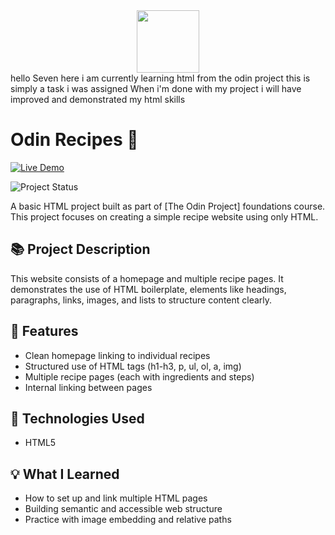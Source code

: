 <div id="header" align="center">
    <img src="https://media.giphy.com/media/v1.Y2lkPTc5MGI3NjExYXF0NDlwcmpqZnN6aGIxZ3J2OG12MXQ0eGw1aXE5dW5paXBhN3draiZlcD12MV9pbnRlcm5hbF9naWZfYnlfaWQmY3Q9Zw/3osxY83J70hGQ0vSM0/giphy.gif" width="100"/>
</div>
hello Seven here
i am currently learning html from the odin project 
this is simply a task i was assigned
When i'm done with my project i will have improved and demonstrated my html skills


# Odin Recipes 🍲

[![Live Demo](https://img.shields.io/badge/Live%20Demo-Click%20Here-blue?style=for-the-badge)](https://mSev7n.github.io/odin-recipes/)

![Project Status](https://img.shields.io/badge/Status-Completed-brightgreen?style=for-the-badge)


A basic HTML project built as part of [The Odin Project] foundations course. This project focuses on creating a simple recipe website using only HTML.

## 📚 Project Description

This website consists of a homepage and multiple recipe pages. It demonstrates the use of HTML boilerplate, elements like headings, paragraphs, links, images, and lists to structure content clearly.

## 🧩 Features

- Clean homepage linking to individual recipes
- Structured use of HTML tags (h1-h3, p, ul, ol, a, img)
- Multiple recipe pages (each with ingredients and steps)
- Internal linking between pages

## 🔧 Technologies Used

- HTML5

## 💡 What I Learned

- How to set up and link multiple HTML pages
- Building semantic and accessible web structure
- Practice with image embedding and relative paths
